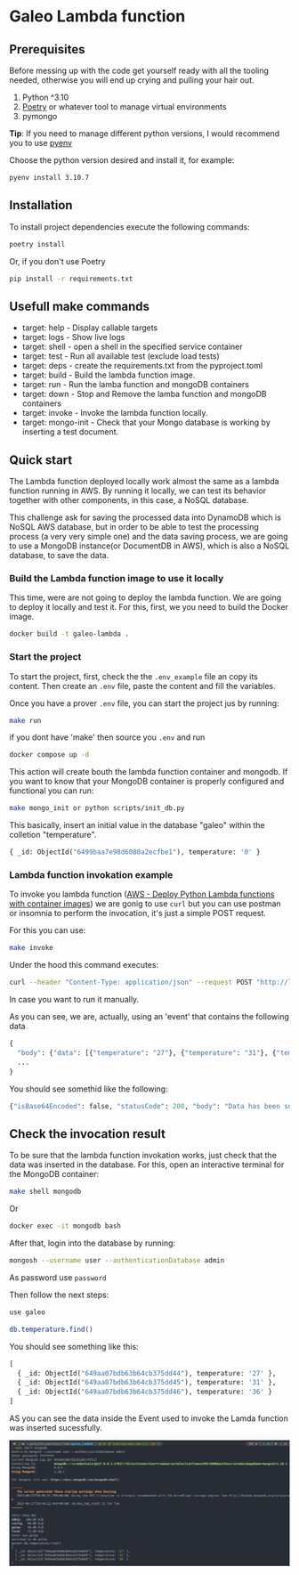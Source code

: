 # Galeo Lambda function

## Prerequisites

Before messing up with the code get yourself ready with all the tooling needed, otherwise you will end up crying and pulling your hair out.

1. Python ^3.10
2. [Poetry](https://python-poetry.org) or whatever tool to manage virtual environments
3. pymongo

__Tip__: If you need to manage different python versions, I would recommend you to use [pyenv](https://github.com/pyenv/pyenv) 

Choose the python version desired and install it, for example:
```bash
pyenv install 3.10.7
```

## Installation

To install project dependencies execute the following commands:

```bash
poetry install
```

Or, if you don't use Poetry

```bash
pip install -r requirements.txt
```

## Usefull make commands
- target: help - Display callable targets
- target: logs - Show live logs
- target: shell <service> - open a shell in the specified service container
- target: test - Run all available test (exclude load tests)
- target: deps - create the requirements.txt from the pyproject.toml
- target: build - Build the lambda function image.
- target: run - Run the lamba function and mongoDB containers
- target: down - Stop and Remove the lamba function and mongoDB containers
- target: invoke - Invoke the lambda function locally.
- target: mongo-init - Check that your Mongo database is working by inserting a test document.

## Quick start

The Lambda function deployed locally work almost the same as a lambda function running in AWS. 
By running it locally, we can test its behavior together with other components, in this case, a NoSQL database. 

This challenge ask for saving the processed data into DynamoDB which is NoSQL AWS database, but in order to be able to test the processing process (a very very simple one) and the data saving process, we are going to use a MongoDB instance(or DocumentDB in AWS), which is also a NoSQL database, to save the data.

### Build the Lambda function image to use it locally

This time, were are not going to deploy the lambda function. We are going
to deploy it locally and test it. For this, first, we you need to build the Docker image.

```bash
docker build -t galeo-lambda .
```

### Start the project

To start the project, first, check the the `.env_example` file an copy its content. Then create an `.env` file, paste the content and fill the variables.

Once you have a prover `.env` file, you can start the project jus by running:

```bash
make run
```

if you dont have 'make' then source you `.env` and run 
```bash
docker compose up -d 
```

This action will create bouth the lambda function container and mongodb.
If you want to know that your MongoDB container is properly configured and functional you can run:

```bash
make mongo_init or python scripts/init_db.py
```

This basically, insert an initial value in the database "galeo" within the colletion "temperature".

```python 
{ _id: ObjectId("6499baa7e98d6080a2ecfbe1"), temperature: '0' }
```

### Lambda function invokation example


To invoke you lambda function ([AWS - Deploy Python Lambda functions with container images](https://docs.aws.amazon.com/lambda/latest/dg/python-image.html#python-alt-test)) we are gonig to use `curl` but you can use postman or insomnia to perform the invocation, it's just a simple POST request.

For this you can use:

```bash
make invoke
```

Under the hood this command executes:

```bash
curl --header "Content-Type: application/json" --request POST "http://localhost:9000/2015-03-31/functions/function/invocations" --data @events/event.json
```
In case you want to run it manually. 

As you can see, we are, actually, using an 'event' that contains the following data

```python
{
  "body": {"data": [{"temperature": "27"}, {"temperature": "31"}, {"temperature": "36"}]},
  ...
}
```

You should see somethid like the following:
```python
{"isBase64Encoded": false, "statusCode": 200, "body": "Data has been successfully processed and saved.", "headers": {"content-type": "application/json"}}
```

## Check the invocation result

To be sure that the lambda function invokation works, just check that the data was inserted in the database. For this, open an interactive terminal for the MongoDB container:

```bash
make shell mongodb
```
Or 
```bash
docker exec -it mongodb bash
```

After that, login into the database by running:

```bash
mongosh --username user --authenticationDatabase admin 
```
As password use `password`

Then follow the next steps:

```bash
use galeo
```

```bash
db.temperature.find()
```

You should see something like this:

```python
[
  { _id: ObjectId("649aa07bdb63b64cb375dd44"), temperature: '27' },
  { _id: ObjectId("649aa07bdb63b64cb375dd45"), temperature: '31' },
  { _id: ObjectId("649aa07bdb63b64cb375dd46"), temperature: '36' }
]
```

AS you can see the data inside the Event used to invoke the Lamda function was inserted sucessfully.

![](images/results.png)



